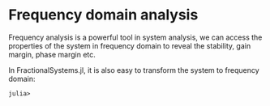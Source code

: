 # Frequency domain analysis

Frequency analysis is a powerful tool in system analysis, we can access the properties of the system in frequency domain to reveal the stability, gain margin, phase margin etc.

In FractionalSystems.jl, it is also easy to transform the system to frequency domain:

```julia-repl
julia> 
```